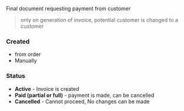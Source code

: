 Final document requesting payment from customer

>only on generation of invoice, potential customer is changed to a customer

### Created
- from order
- Manually

### Status
- **Active** - Invoice is created
- **Paid (partial or full)** - payment is made, can be cancelled
- **Cancelled** - Cannot proceed, No changes can be made